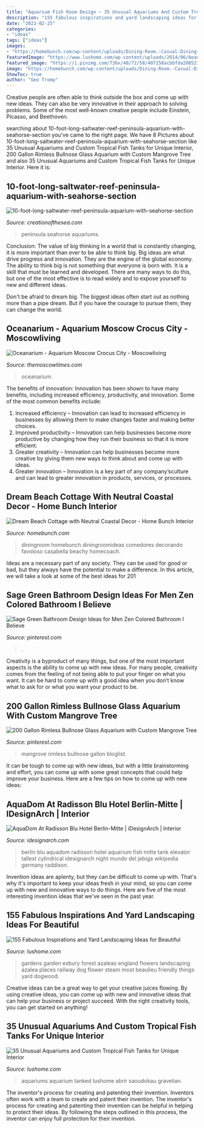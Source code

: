 ```yaml
---
title: "Aquarium Fish Room Design ~ 35 Unusual Aquariums And Custom Tropical Fish Tanks For Unique Interior"
description: "155 fabulous inspirations and yard landscaping ideas for beautiful"
date: "2023-02-25"
categories:
- "ideas"
tags: ["ideas"]
images:
- "https://homebunch.com/wp-content/uploads/Dining-Room.-Casual-Dining-Room-Ideas.-DiningRoom-DiningRoomIdeas-CasualDiningRoom.jpg"
featuredImage: "https://www.lushome.com/wp-content/uploads/2014/06/beautiful-garden-design-landscaping-ideas-11.jpg"
featured_image: "https://i.pinimg.com/736x/40/72/58/407258acbbfda208521085ad53a41caa.jpg"
image: "https://homebunch.com/wp-content/uploads/Dining-Room.-Casual-Dining-Room-Ideas.-DiningRoom-DiningRoomIdeas-CasualDiningRoom.jpg"
ShowToc: true
author: "Geo Tromp"
---
```



Creative people are often able to think outside the box and come up with new ideas. They can also be very innovative in their approach to solving problems. Some of the most well-known creative people include Einstein, Picasso, and Beethoven.

	

		
searching about 10-foot-long-saltwater-reef-peninsula-aquarium-with-seahorse-section you've came to the right page. We have 8 Pictures about 10-foot-long-saltwater-reef-peninsula-aquarium-with-seahorse-section like 35 Unusual Aquariums and Custom Tropical Fish Tanks for Unique Interior, 200 Gallon Rimless Bullnose Glass Aquarium with Custom Mangrove Tree and also 35 Unusual Aquariums and Custom Tropical Fish Tanks for Unique Interior. Here it is:
		
    
## 10-foot-long-saltwater-reef-peninsula-aquarium-with-seahorse-section

<img loading=lazy src="http://www.creationofthesea.com/wp-content/uploads/2013/04/10-foot-Long-Saltwater-Reef-Peninsula-Aquarium-with-Seahorse-Section.jpg" onerror="this.onerror=null;this.src='https://tse2.mm.bing.net/th?id=OIP.gdXEgC4zIU8KEuOraXlYPAHaJ3&amp;pid=15.1';" alt="10-foot-long-saltwater-reef-peninsula-aquarium-with-seahorse-section">

_Source: creationofthesea.com_

>peninsula seahorse aquariums. 

	

Conclusion: The value of big thinking
In a world that is constantly changing, it is more important than ever to be able to think big. Big ideas are what drive progress and innovation. They are the engine of the global economy.
The ability to think big is not something that everyone is born with. It is a skill that must be learned and developed. There are many ways to do this, but one of the most effective is to read widely and to expose yourself to new and different ideas.

Don't be afraid to dream big. The biggest ideas often start out as nothing more than a pipe dream. But if you have the courage to pursue them, they can change the world.

    
## Oceanarium - Aquarium Moscow Crocus City - Moscowliving

<img loading=lazy src="https://static.themoscowtimes.com/image/1360/ee/IMG_0036.JPG" onerror="this.onerror=null;this.src='https://tse4.mm.bing.net/th?id=OIP.e5bvohE8IL4AKvj_Lf4mQQHaIw&amp;pid=15.1';" alt="Oceanarium - Aquarium Moscow Crocus City - Moscowliving">

_Source: themoscowtimes.com_

>oceanarium. 

	

The benefits of innovation:
Innovation has been shown to have many benefits, including increased efficiency, productivity, and innovation. Some of the most common benefits include: 
1. Increased efficiency – Innovation can lead to increased efficiency in businesses by allowing them to make changes faster and making better choices. 
2. Improved productivity – Innovation can help businesses become more productive by changing how they run their business so that it is more efficient. 
3. Greater creativity – Innovation can help businesses become more creative by giving them new ways to think about and come up with ideas. 
4. Greater innovation – Innovation is a key part of any company’sculture and can lead to greater innovation in products, services, or processes.

    
## Dream Beach Cottage With Neutral Coastal Decor - Home Bunch Interior

<img loading=lazy src="https://homebunch.com/wp-content/uploads/Dining-Room.-Casual-Dining-Room-Ideas.-DiningRoom-DiningRoomIdeas-CasualDiningRoom.jpg" onerror="this.onerror=null;this.src='https://tse1.mm.bing.net/th?id=OIP.tCwQlgi8qXy85yXw4ZrRhAHaLH&amp;pid=15.1';" alt="Dream Beach Cottage with Neutral Coastal Decor - Home Bunch Interior">

_Source: homebunch.com_

>diningroom homebunch diningroomideas comedores decorando favoloso casabella beachy homecoach. 

	

Ideas are a necessary part of any society. They can be used for good or bad, but they always have the potential to make a difference. In this article, we will take a look at some of the best ideas for 201
    
## Sage Green Bathroom Design Ideas For Men Zen Colored Bathroom I Believe

<img loading=lazy src="https://i.pinimg.com/736x/40/72/58/407258acbbfda208521085ad53a41caa.jpg" onerror="this.onerror=null;this.src='https://tse3.mm.bing.net/th?id=OIP.DOwmkqeuM9Zuxeamh6a-hAHaLH&amp;pid=15.1';" alt="Sage Green Bathroom Design Ideas for Men Zen Colored Bathroom I Believe">

_Source: pinterest.com_

>. 

	

Creativity is a byproduct of many things, but one of the most important aspects is the ability to come up with new ideas. For many people, creativity comes from the feeling of not being able to put your finger on what you want. It can be hard to come up with a good idea when you don’t know what to ask for or what you want your product to be.

    
## 200 Gallon Rimless Bullnose Glass Aquarium With Custom Mangrove Tree

<img loading=lazy src="https://i.pinimg.com/736x/f9/b5/59/f9b559a3bd7ad17504a09a2d764a17ab.jpg" onerror="this.onerror=null;this.src='https://tse3.mm.bing.net/th?id=OIP.SK2aGbFrQEHhFcwUaZ8TjwHaJ4&amp;pid=15.1';" alt="200 Gallon Rimless Bullnose Glass Aquarium with Custom Mangrove Tree">

_Source: pinterest.com_

>mangrove rimless bullnose gallon bloglist. 

	

It can be tough to come up with new ideas, but with a little brainstorming and effort, you can come up with some great concepts that could help improve your business. Here are a few tips on how to come up with new ideas: 

    
## AquaDom At Radisson Blu Hotel Berlin-Mitte | IDesignArch | Interior

<img loading=lazy src="https://www.idesignarch.com/wp-content/uploads/AquaDom-Radisson-Blu-Hotel-Berlin_6.jpg" onerror="this.onerror=null;this.src='https://tse4.mm.bing.net/th?id=OIP.syCoXsStXFkbRLMzJrbomQHaLJ&amp;pid=15.1';" alt="AquaDom At Radisson Blu Hotel Berlin-Mitte | iDesignArch | Interior">

_Source: idesignarch.com_

>berlin blu aquadom radisson hotel aquarium fish mitte tank elevator tallest cylindrical idesignarch night mundo del jebiga wikipedia germany raddison. 

	

Invention ideas are aplenty, but they can be difficult to come up with. That's why it's important to keep your ideas fresh in your mind, so you can come up with new and innovative ways to do things. Here are five of the most interesting invention ideas that we've seen in the past year.

    
## 155 Fabulous Inspirations And Yard Landscaping Ideas For Beautiful

<img loading=lazy src="https://www.lushome.com/wp-content/uploads/2014/06/beautiful-garden-design-landscaping-ideas-11.jpg" onerror="this.onerror=null;this.src='https://tse1.mm.bing.net/th?id=OIP.a9eozDQwTITRICLgtfxcVQHaFi&amp;pid=15.1';" alt="155 Fabulous Inspirations and Yard Landscaping Ideas for Beautiful">

_Source: lushome.com_

>gardens garden exbury forest azaleas england flowers landscaping azalea places railway dog flower steam most beaulieu friendly things yard dogwood. 

	

Creative ideas can be a great way to get your creative juices flowing. By using creative ideas, you can come up with new and innovative ideas that can help your business or project succeed. With the right creativity tools, you can get started on anything!

    
## 35 Unusual Aquariums And Custom Tropical Fish Tanks For Unique Interior

<img loading=lazy src="https://www.lushome.com/wp-content/uploads/2013/07/custom-aquariums-fish-tanks-25.jpg" onerror="this.onerror=null;this.src='https://tse3.mm.bing.net/th?id=OIP.201G6_y4JEtnZ0aeqbOpXgAAAA&amp;pid=15.1';" alt="35 Unusual Aquariums and Custom Tropical Fish Tanks for Unique Interior">

_Source: lushome.com_

>aquariums aquarium tanked lushome abrir saoudokau gravelian. 

	

The inventor's process for creating and patenting their invention.
Inventors often work with a team to create and patent their invention. The inventor's process for creating and patenting their invention can be helpful in helping to protect their ideas. By following the steps outlined in this process, the inventor can enjoy full protection for their invention.

